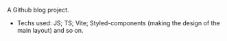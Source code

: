 A Github blog project.

- Techs used: JS; TS; Vite; Styled-components (making the design of the main layout) and so on.
